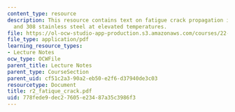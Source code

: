 ```yaml
---
content_type: resource
description: This resource contains text on fatigue crack propagation in types 304
  and 308 stainless steel at elevated temperatures.
file: https://ol-ocw-studio-app-production.s3.amazonaws.com/courses/22-314j-structural-mechanics-in-nuclear-power-technology-fall-2006/778fede9dec27605e23487a35c3986f3_r2_fatique_crack.pdf
file_type: application/pdf
learning_resource_types:
- Lecture Notes
ocw_type: OCWFile
parent_title: Lecture Notes
parent_type: CourseSection
parent_uid: cf51c2a3-90a2-eb50-e2f6-d37940de3c03
resourcetype: Document
title: r2_fatique_crack.pdf
uid: 778fede9-dec2-7605-e234-87a35c3986f3
---
```

